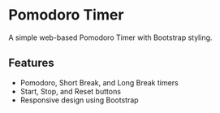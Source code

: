 # Pomodoro Timer

A simple web-based Pomodoro Timer with Bootstrap styling.

## Features

- Pomodoro, Short Break, and Long Break timers
- Start, Stop, and Reset buttons
- Responsive design using Bootstrap
